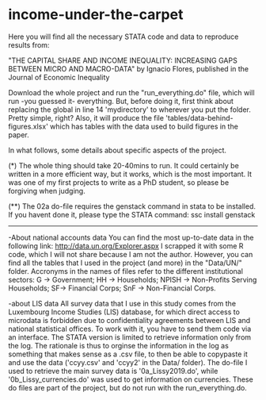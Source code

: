 # income-under-the-carpet

Here you will find all the necessary STATA code and data to reproduce results from: 

"THE CAPITAL SHARE AND INCOME INEQUALITY: INCREASING GAPS BETWEEN MICRO AND MACRO-DATA"
by Ignacio Flores, published in the Journal of Economic Inequality

Download the whole project and run the "run_everything.do" file, which will run -you 
guessed it- everything. But, before doing it, first think about replacing the global 
in line 14 'mydirectory' to wherever you put the folder. Pretty simple, right? Also,
it will produce the file 'tables/data-behind-figures.xlsx' which has tables with
the data used to build figures in the paper. 

In what follows, some details about specific aspects of the project.

(*) The whole thing should take 20-40mins to run. It could certainly be written in a 
more efficient way, but it works, which is the most important. It was one of my first 
projects to write as a PhD student, so please be forgiving when judging. 

(**) The 02a do-file requires the genstack command in stata to be installed. If you 
havent done it, please type the STATA command: ssc install genstack 
****************************************************************************************

-About national accounts data 
  You can find the most up-to-date data in the following link: 
  http://data.un.org/Explorer.aspx I scrapped it with some R code, which I will not share
  because I am not the author. However, you can find all the tables that I used in the 
  project (and more) in the "Data/UN/" folder. Accronyms in the names of files refer to
  the different institutional sectors: G -> Government; HH -> Households; 
  NPISH -> Non-Profits Serving Households; SF-> Financial Corps; 
  SnF -> Non-Financial Corps. 

-about LIS data 
  All survey data that I use in this study comes from the Luxembourg Income Studies (LIS) 
  database, for which direct access to microdata is forbidden due to confidentiality 
  agreements between LIS and national statistical offices. To work with it, you have to 
  send them code via an interface. The STATA version is limited to retrieve information
  only from the log. The rationale is thus to orginse the information in the log as 
  something that makes sense as a .csv file, to then be able to copypaste it and use 
  the data ('ccyy.csv' and 'ccyy2' in the Data/ folder). The do-file I used to retrieve 
  the main survey data is '0a_Lissy2019.do', while '0b_Lissy_currencies.do' was used to 
  get information on currencies. These do files are part of the project, but do not run 
  with the run_everything.do. 


